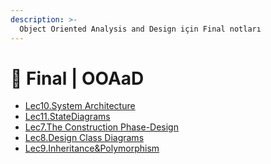 ```yaml
---
description: >-
  Object Oriented Analysis and Design için Final notları
---
```


# 📅 Final \| OOAaD

<!--YPackage.YGitbookIntegration-tarafından-otomatik-oluşturulmuştur-->

- [Lec10.System Architecture](Lec10.System%20Architecture.pdf)
- [Lec11.StateDiagrams](Lec11.StateDiagrams.pdf)
- [Lec7.The Construction Phase-Design](Lec7.The%20Construction%20Phase-Design.pdf)
- [Lec8.Design Class Diagrams](Lec8.Design%20Class%20Diagrams.pdf)
- [Lec9.Inheritance&Polymorphism](Lec9.Inheritance%26Polymorphism.pdf)

<!--YPackage.YGitbookIntegration-tarafından-otomatik-oluşturulmuştur-->
